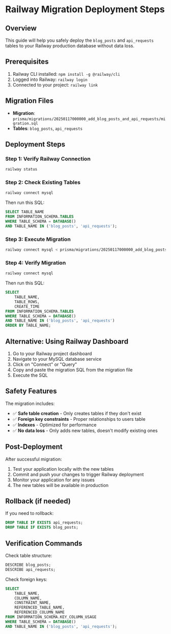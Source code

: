 # Railway Migration Deployment Steps

## Overview
This guide will help you safely deploy the `blog_posts` and `api_requests` tables to your Railway production database without data loss.

## Prerequisites
1. Railway CLI installed: `npm install -g @railway/cli`
2. Logged into Railway: `railway login`
3. Connected to your project: `railway link`

## Migration Files
- **Migration**: `prisma/migrations/20250117000000_add_blog_posts_and_api_requests/migration.sql`
- **Tables**: `blog_posts`, `api_requests`

## Deployment Steps

### Step 1: Verify Railway Connection
```bash
railway status
```

### Step 2: Check Existing Tables
```bash
railway connect mysql
```
Then run this SQL:
```sql
SELECT TABLE_NAME
FROM INFORMATION_SCHEMA.TABLES
WHERE TABLE_SCHEMA = DATABASE()
AND TABLE_NAME IN ('blog_posts', 'api_requests');
```

### Step 3: Execute Migration
```bash
railway connect mysql < prisma/migrations/20250117000000_add_blog_posts_and_api_requests/migration.sql
```

### Step 4: Verify Migration
```bash
railway connect mysql
```
Then run this SQL:
```sql
SELECT
    TABLE_NAME,
    TABLE_ROWS,
    CREATE_TIME
FROM INFORMATION_SCHEMA.TABLES
WHERE TABLE_SCHEMA = DATABASE()
AND TABLE_NAME IN ('blog_posts', 'api_requests')
ORDER BY TABLE_NAME;
```

## Alternative: Using Railway Dashboard

1. Go to your Railway project dashboard
2. Navigate to your MySQL database service
3. Click on "Connect" or "Query"
4. Copy and paste the migration SQL from the migration file
5. Execute the SQL

## Safety Features

The migration includes:
- ✅ **Safe table creation** - Only creates tables if they don't exist
- ✅ **Foreign key constraints** - Proper relationships to users table
- ✅ **Indexes** - Optimized for performance
- ✅ **No data loss** - Only adds new tables, doesn't modify existing ones

## Post-Deployment

After successful migration:
1. Test your application locally with the new tables
2. Commit and push your changes to trigger Railway deployment
3. Monitor your application for any issues
4. The new tables will be available in production

## Rollback (if needed)

If you need to rollback:
```sql
DROP TABLE IF EXISTS api_requests;
DROP TABLE IF EXISTS blog_posts;
```

## Verification Commands

Check table structure:
```sql
DESCRIBE blog_posts;
DESCRIBE api_requests;
```

Check foreign keys:
```sql
SELECT
    TABLE_NAME,
    COLUMN_NAME,
    CONSTRAINT_NAME,
    REFERENCED_TABLE_NAME,
    REFERENCED_COLUMN_NAME
FROM INFORMATION_SCHEMA.KEY_COLUMN_USAGE
WHERE TABLE_SCHEMA = DATABASE()
AND TABLE_NAME IN ('blog_posts', 'api_requests');
```
